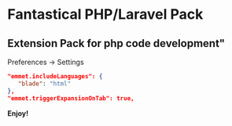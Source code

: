 # Fantastical PHP/Laravel Pack
## Extension Pack for php code development"

 Preferences -> Settings
 ```json
 "emmet.includeLanguages": {
    "blade": "html"
},
"emmet.triggerExpansionOnTab": true,
```

**Enjoy!**
